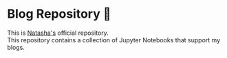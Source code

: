 # Blog Repository 🤗

This is [Natasha's](https://medium.com/@natashanewbold) official repository.<br>
This repository contains a collection of Jupyter Notebooks that support my blogs.
